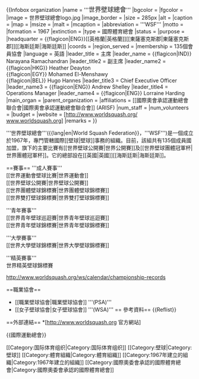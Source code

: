 {{Infobox organization
|name                = '''<big>世界壁球總會</big>'''
|bgcolor             = <!-- header background color -->
|fgcolor             = <!-- header text color -->
|image               = 世界壁球總會logo.jpg
|image_border        =
|size                = 285px
|alt                 = <!-- alt text; see [[WP:ALT|WP:ALT]] -->
|caption             =
|map                 =
|msize               =
|malt                =
|mcaption            =
|abbreviation        = '''WSF'''
|motto               =
|formation           = 1967
|extinction          = <!-- date of extinction, optional -->
|type                = 國際體育總會
|status              =
|purpose             =
|headquarter        = {{flagicon|ENG}}[[英格蘭|英格蘭]][[東薩塞克斯郡|東薩塞克斯郡]][[海斯廷斯|海斯廷斯]]
|coords              =
|region_served       =
|membership          = 135個會員協會
|language            = 英語
|leader_title        = 主席
|leader_name         = {{flagicon|IND}} Narayana Ramachandran
|leader_title2       = 副主席
|leader_name2        = {{flagicon|HKG}} Heather Deayton<br /> {{flagicon|EGY}} Mohamed El-Menshawy<br /> {{flagicon|BEL}} Hugo Hannes
|leader_title3       = Chief Executive Officer
|leader_name3        = {{flagicon|ENG}} Andrew Shelley
|leader_title4       = Operations Manager
|leader_name4        = {{flagicon|ENG}} Lorraine Harding
|main_organ          = <!-- gral. assembly, board of directors, etc -->
|parent_organization = <!-- if one -->
|affiliations        = [[國際奧會承認運動總會聯合會|國際奧會承認運動總會聯合會]] (ARISF)
|num_staff           =
|num_volunteers      =
|budget              =
|website             = [http://www.worldsquash.org/ www.worldsquash.org]
|remarks             =
}}

'''世界壁球總會'''({{lang|en|World Squash Federation}}，'''WSF''')是一個成立於1967年，專門管轄國際[[壁球|壁球]]事務的組織。目前，該組共有135個成員國加盟，旗下的主要比賽有[[世界壁球公開賽|世界公開賽]]及[[世界壁球團體冠軍杯|世界團體冠軍杯]]。它的總部設在[[英國|英國]][[海斯廷斯|海斯廷斯]]。

==賽事==
'''成人賽事'''<br />
[[世界運動會壁球比賽|世界運動會]]<br /> 
[[世界壁球公開賽|世界壁球公開賽]]<br /> 
[[世界團體壁球錦標賽|世界團體壁球錦標賽]]<br />
[[世界雙打壁球錦標賽|世界雙打壁球錦標賽]]

'''青年賽事'''<br />
[[世界青年壁球巡迴賽|世界青年壁球巡迴賽]]<br />
[[世界青年壁球錦標賽|世界青年壁球錦標賽]]

'''大學賽事'''<br />
[[世界大學壁球錦標賽|世界大學壁球錦標賽]]

'''精英賽事'''<br />
世界精英壁球錦標賽

<ref>http://www.worldsquash.org/ws/calendar/championship-records</ref>



==職業協會==
* [[職業壁球協會|職業壁球協會]] '''(PSA)'''
* [[女子壁球協會|女子壁球協會]] '''(WSA)'''
== 參考資料==
{{Reflist}}

==外部連結==
*[http://www.worldsquash.org 官方網站]

{{國際運動總會}}

[[Category:国际体育组织|Category:国际体育组织]]
[[Category:壁球|Category:壁球]]
[[Category:體育組織|Category:體育組織]]
[[Category:1967年建立的組織|Category:1967年建立的組織]]
[[Category:國際奧委會承認的國際體育總會|Category:國際奧委會承認的國際體育總會]]